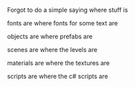 Forgot to do a simple saying where stuff is

fonts are where fonts for some text are

objects are where prefabs are

scenes are where the levels are

materials are where the textures are

scripts are where the c# scripts are
